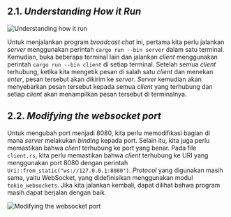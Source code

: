 ## 2.1. _Understanding How it Run_

![Understanding how it run](https://i.imgur.com/uFIA7Ia.png)

Untuk menjalankan program _broadcast chat_ ini, pertama kita perlu jalankan _server_ menggunakan perintah `cargo run --bin server` dalam satu terminal. Kemudian, buka beberapa terminal lain dan jalankan _client_ menggunakan perintah `cargo run --bin client` di setiap terminal. Setelah semua _client_ terhubung, ketika kita mengetik pesan di salah satu _client_ dan menekan _enter_, pesan tersebut akan dikirim ke _server_. _Server_ kemudian akan menyebarkan pesan tersebut kepada semua _client_ yang terhubung dan setiap _client_ akan menampilkan pesan tersebut di terminalnya.

## 2.2. _Modifying the websocket port_

Untuk mengubah port menjadi 8080, kita perlu memodifikasi bagian di mana _server_ melakukan _binding_ kepada port. Selain itu, kita juga perlu memastikan bahwa _client_ terhubung ke port yang benar. Pada file `client.rs`, kita perlu memastikan bahwa _client_ terhubung ke URI yang menggunakan port 8080 dengan perintah `Uri::from_static("ws://127.0.0.1:8080")`. _Protocol_ yang digunakan masih sama, yaitu WebSocket, yang didefinisikan menggunakan modul `tokio_websockets`. Jika kita jalankan kembali, dapat dilihat bahwa program masih dapat berjalan dengan baik.

![Modifying the websocket port](https://i.imgur.com/nt8psIP.png)

